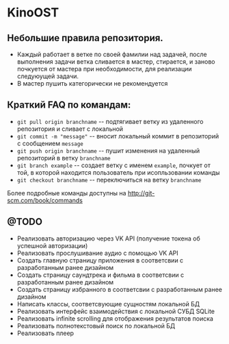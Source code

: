 KinoOST
=======

## Небольшие правила репозитория.

* Каждый работает в ветке по своей фамилии над задачей, после выполнения задачи ветка сливается в мастер, стирается, и заново почкуется от мастера при необходимости, для реализации следуюущей задачи.
* В мастер пушить категорически не рекомендуется

## Краткий FAQ по командам:

* `git pull origin branchname` -- подтягивает ветку из удаленного репозитория и сливает с локальной
* `git commit -m "message"` -- вносит локальный коммит в репозиторий с сообщением `message`
* `git push origin branchname` -- пушит изменения на удаленный репозиторий в ветку `branchname`
* `git branch example` -- создает ветку с именем `example`, почкует от той, в которой находится пользователь при исопльзовании команды
* `git checkout branchname` -- переключиться на ветку `branchname`

Более подробные команды доступны на <http://git-scm.com/book/commands>


@TODO
--------
* Реализовать авторизацию через VK API (получение токена об успешной авторизации)
* Реализовать прослушивание аудио с помощью VK API
* Создать главную страницу приложения в соответсвии с разработанным ранее дизайном
* Создать страницу саундтрека и фильма в соответсвии с разработанным ранее дизайном
* Создать страницу избранного в соответсвии с разработанным ранее дизайном
* Написать классы, соответсвующие сущностям локальной БД
* Реализовать интерфейс взаимодействия с локальной СУБД SQLite
* Реализовать infinite scrolling для отображения результатов поиска
* Реализовать полнотекстовый поиск по локальной БД
* Реализовать плеер
